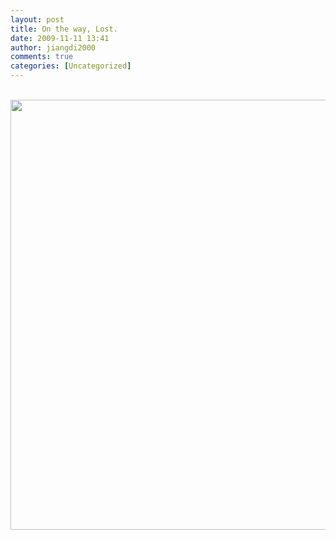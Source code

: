 ```yaml
---
layout: post
title: On the way, Lost.
date: 2009-11-11 13:41
author: jiangdi2000
comments: true
categories: [Uncategorized]
---
```

<div id="msgcns!C840C88DA912213B!1782" class="bvMsg"> <span> <br /></span><div style="text-align:center;"><span><img style="width:516px;height:688px;" src="http://api.photoshop.com/home_3dd7e3b4caaa4ff380edc3dd58c301e6/adobe-px-assets/f34005ad737244bf90e43f4d8316e656" /></span><br /></div><br /> <br /></div>
